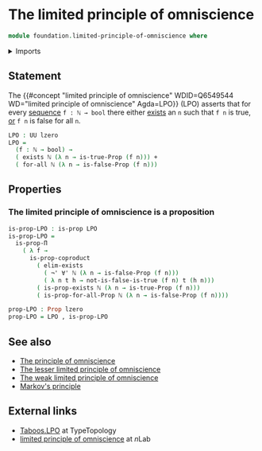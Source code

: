 # The limited principle of omniscience

```agda
module foundation.limited-principle-of-omniscience where
```

<details><summary>Imports</summary>

```agda
open import elementary-number-theory.natural-numbers

open import foundation.booleans
open import foundation.coproduct-types
open import foundation.dependent-pair-types
open import foundation.disjunction
open import foundation.existential-quantification
open import foundation.negation
open import foundation.universal-quantification
open import foundation.universe-levels

open import foundation-core.identity-types
open import foundation-core.propositions
open import foundation-core.sets

open import univalent-combinatorics.standard-finite-types
```

</details>

## Statement

The
{{#concept "limited principle of omniscience" WDID=Q6549544 WD="limited principle of omniscience" Agda=LPO}}
(LPO) asserts that for every [sequence](foundation.sequences.md) `f : ℕ → bool`
there either [exists](foundation.existential-quantification.md) an `n` such that
`f n` is true, [or](foundation.disjunction.md) `f n` is false for all `n`.

```agda
LPO : UU lzero
LPO =
  (f : ℕ → bool) →
  ( exists ℕ (λ n → is-true-Prop (f n))) +
  ( for-all ℕ (λ n → is-false-Prop (f n)))
```

## Properties

### The limited principle of omniscience is a proposition

```agda
is-prop-LPO : is-prop LPO
is-prop-LPO =
  is-prop-Π
    ( λ f →
      is-prop-coproduct
        ( elim-exists
          ( ¬' ∀' ℕ (λ n → is-false-Prop (f n)))
          ( λ n t h → not-is-false-is-true (f n) t (h n)))
        ( is-prop-exists ℕ (λ n → is-true-Prop (f n)))
        ( is-prop-for-all-Prop ℕ (λ n → is-false-Prop (f n))))

prop-LPO : Prop lzero
prop-LPO = LPO , is-prop-LPO
```

## See also

- [The principle of omniscience](foundation.principle-of-omniscience.md)
- [The lesser limited principle of omniscience](foundation.lesser-limited-principle-of-omniscience.md)
- [The weak limited principle of omniscience](foundation.weak-limited-principle-of-omniscience.md)
- [Markov's principle](logic.markovs-principle.md)

## External links

- [Taboos.LPO](https://martinescardo.github.io/TypeTopology/Taboos.LPO.html) at
  TypeTopology
- [limited principle of omniscience](https://ncatlab.org/nlab/show/limited+principle+of+omniscience)
  at $n$Lab
